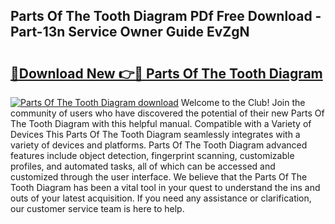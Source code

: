 ## Parts Of The Tooth Diagram PDf Free Download - Part-13n Service Owner Guide EvZgN

# <h2><a href="http://dfl6x4.blite.top/?on=Parts+Of+The+Tooth+Diagram">🔗Download New 👉🔴 Parts Of The Tooth Diagram</a></h2>

[![Parts Of The Tooth Diagram download](https://i.imgur.com/lujVjoI.png)](http://dfl6x4.blite.top/?on=Parts+Of+The+Tooth+Diagram)
Welcome to the Club! Join the community of users who have discovered the potential of their new Parts Of The Tooth Diagram with this helpful manual. Compatible with a Variety of Devices This Parts Of The Tooth Diagram seamlessly integrates with a variety of devices and platforms. Parts Of The Tooth Diagram advanced features include object detection, fingerprint scanning, customizable profiles, and automated tasks, all of which can be accessed and customized through the user interface. We believe that the Parts Of The Tooth Diagram has been a vital tool in your quest to understand the ins and outs of your latest acquisition. If you need any assistance or clarification, our customer service team is here to help.
